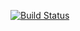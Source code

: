 

[![Build Status](https://travis-ci.org/TRI-COR/tricor-bpa-prototype.svg)](https://travis-ci.org/TRI-COR/tricor-bpa-prototype)